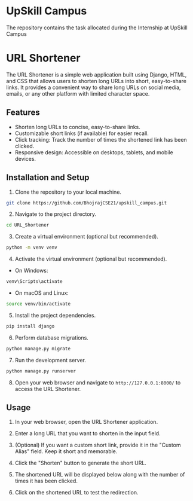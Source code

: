 # UpSkill Campus
The repository contains the task allocated during the Internship at UpSkill Campus

# URL Shortener

The URL Shortener is a simple web application built using Django, HTML, and CSS that allows users to shorten long URLs into short, easy-to-share links. It provides a convenient way to share long URLs on social media, emails, or any other platform with limited character space.

## Features

- Shorten long URLs to concise, easy-to-share links.
- Customizable short links (if available) for easier recall.
- Click tracking: Track the number of times the shortened link has been clicked.
- Responsive design: Accessible on desktops, tablets, and mobile devices.

## Installation and Setup

1. Clone the repository to your local machine.

```bash
git clone https://github.com/BhojrajCSE21/upskill_campus.git
```

2. Navigate to the project directory.

```bash
cd URL_Shortener
```

3. Create a virtual environment (optional but recommended).

```bash
python -m venv venv
```

4. Activate the virtual environment (optional but recommended).

- On Windows:

```bash
venv\Scripts\activate
```

   - On macOS and Linux:

```bash
source venv/bin/activate
```

5. Install the project dependencies.

```bash
pip install django
```

6. Perform database migrations.

```bash
python manage.py migrate
```

7. Run the development server.

```bash
python manage.py runserver
```

8. Open your web browser and navigate to `http://127.0.0.1:8000/` to access the URL Shortener.

## Usage

1. In your web browser, open the URL Shortener application.

2. Enter a long URL that you want to shorten in the input field.

3. (Optional) If you want a custom short link, provide it in the "Custom Alias" field. Keep it short and memorable.

4. Click the "Shorten" button to generate the short URL.

5. The shortened URL will be displayed below along with the number of times it has been clicked.

6. Click on the shortened URL to test the redirection.

